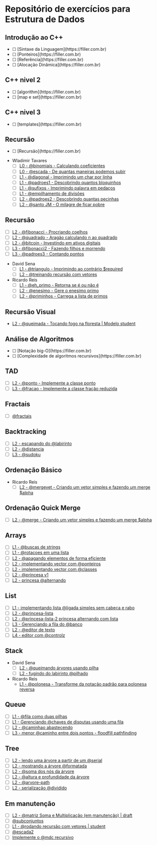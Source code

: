 
# Repositório de exercícios para Estrutura de Dados

## Introdução ao C++ <!-- @intro -->

- [ ] <!-- @001 --> [Sintaxe da Linguagem](https://filler.com.br) 
- [ ] <!-- @002 --> [Ponteiros](https://filler.com.br)
- [ ] <!-- @003 --> [Referência](https://filler.com.br)
- [ ] <!-- @004 --> [Alocação Dinâmica](https://filler.com.br)

## C++ nivel 2<!-- @cpp2 r:intro -->

- [ ] <!-- @005 --> [algorithm](https://filler.com.br)
- [ ] <!-- @006 --> [map e set](https://filler.com.br)

## C++ nivel 3<!-- @cpp3 r:cpp2 -->

- [ ] <!-- @007 --> [templates](https://filler.com.br)

## Recursão <!-- @recursion r:intro -->
- [ ] <!-- @008 --> [Recursão](https://filler.com.br)
- Wladimir Tavares
  - [ ] [L0 - @binomiais - Calculando coeficientes](https://github.com/qxcodeed/arcade/blob/master/base/binomiais/Readme.md)
  - [ ] [L0 - @escada - De quantas maneiras podemos subir](https://github.com/qxcodeed/arcade/blob/master/base/escada/Readme.md)
  - [ ] [L1 - @diagonal - Imprimindo um char por linha](https://github.com/qxcodeed/arcade/blob/master/base/diagonal/Readme.md)
  - [ ] [L1 - @padroes1 - Descobrindo quantos bloquinhos](https://github.com/qxcodeed/arcade/blob/master/base/padroes1/Readme.md)
  - [ ] [L1 - @sufixos - Imprimindo palavra em pedaços](https://github.com/qxcodeed/arcade/blob/master/base/sufixos/Readme.md)
  - [ ] [L1 - @empilhamento de divisões](https://github.com/qxcodeed/arcade/blob/master/base/empilhamento/Readme.md)
  - [ ] [L2 - @padroes2 - Descobrindo quantas pecinhas](https://github.com/qxcodeed/arcade/blob/master/base/padroes2/Readme.md)
  - [ ] [L2 - @santo JM - O milagre de ficar pobre](https://github.com/qxcodeed/arcade/blob/master/base/santo/Readme.md)

## Recursão <!-- @recursion2 r:recursion -->
  
  - [ ] [L2 - @fibonacci - Procriando coelhos](https://github.com/qxcodeed/arcade/blob/master/base/fibonacci/Readme.md)
  - [ ] [L2 - @quadrado - Aragão calculando n ao quadrado](https://github.com/qxcodeed/arcade/blob/master/base/quadrado/Readme.md)
  - [ ] [L2 - @bitcoin - Investindo em ativos digitais](https://github.com/qxcodeed/arcade/blob/master/base/bitcoin/Readme.md)
  - [ ] [L3 - @fibonacci2 - Fazendo filhos e morrendo](https://github.com/qxcodeed/arcade/blob/master/base/fibonacci2/Readme.md)
  - [ ] [L3 - @padroes3 - Contando pontos](https://github.com/qxcodeed/arcade/blob/master/base/padroes3/Readme.md)
- David Sena
  - [ ] [L1 - @triangulo - Imprimindo ao contrário $required](https://github.com/qxcodeed/arcade/blob/master/base/triangulo/Readme.md)
  - [ ] [L2 - @treinando recursão com vetores](https://github.com/qxcodeed/arcade/blob/master/base/treinando/Readme.md)
- Ricardo Reis
  - [ ] [L1 - @eh_primo - Retorna se é ou não é](https://github.com/qxcodeed/arcade/blob/master/base/eh_primo/Readme.md)
  - [ ] [L2 - @enesimo - Gere o enesimo primo](https://github.com/qxcodeed/arcade/blob/master/base/enesimo/Readme.md)
  - [ ] [L2 - @priminhos - Carrega a lista de primos](https://github.com/qxcodeed/arcade/blob/master/base/priminhos/Readme.md)

## Recursão Visual <!-- @recursion_visual r:recursion t:side -->

  - [L2 - @queimada - Tocando fogo na floresta | Modelo student](https://github.com/qxcodeed/arcade/blob/master/base/queimada/Readme.md)

## Análise de Algoritmos <!-- @complexity r:recursion -->

- [ ] <!-- @009--> [Notação big-O](https://filler.com.br)
- [ ] <!-- @010 --> [Complexidade de algoritmos recursivos](https://filler.com.br)

## TAD <!-- @tad r:intro -->

  - [ ] [L2 - @ponto - Implemente a classe ponto](https://github.com/qxcodeed/arcade/blob/master/base/ponto/Readme.md)
  - [ ] [L3 - @fracao - Implemente a classe fração reduzida](https://github.com/qxcodeed/arcade/blob/master/base/fracao/Readme.md)

## Fractais <!-- @fractais r:recursion t:side -->

- [ ] [@fractais](hppts://filler.com.br)  

## Backtracking <!-- @backtracking r:recursion t:side-->

- [ ] [L2 - escapando do @labirinto](https://github.com/qxcodeed/arcade/blob/master/base/labirinto/Readme.md)
- [ ] [L2 - @distancia](https://github.com/qxcodeed/arcade/blob/master/base/distancia/Readme.md)
- [ ] [L3 - @sudoku](https://github.com/qxcodeed/arcade/blob/master/base/sudoku/Readme.md)

## Ordenação Básico <!-- @sort r:intro -->

- Ricardo Reis
  - [ ] [L2 - @mergevet - Criando um vetor simples e fazendo um merge $alpha](https://github.com/qxcodeed/arcade/blob/master/base/mergevet/Readme.md)

## Ordenação Quick Merge <!-- @sort2 r:sort r:recursion -->


- [ ] [L2 - @merge - Criando um vetor simples e fazendo um merge $alpha](https://github.com/qxcodeed/arcade/blob/master/base/mergevet/Readme.md)

## Arrays <!-- @array r:tad r:recursion -->

- [ ] [L1 - @buscas de strings](https://github.com/qxcodeed/arcade/blob/master/base/buscas/Readme.md)
- [ ] [L1 - @rotacoes em uma lista](https://github.com/qxcodeed/arcade/blob/master/base/rotacoes/Readme.md)
- [ ] [L2 - @apagando elementos de forma eficiente](https://github.com/qxcodeed/arcade/blob/master/base/apagando/Readme.md)
- [ ] [L2 - implementando vector com @ponteiros](https://github.com/qxcodeed/arcade/blob/master/base/ponteiros/Readme.md)
- [ ] [L2 - implementando vector com @classes](https://github.com/qxcodeed/arcade/blob/master/base/classes/Readme.md)
- [ ] [L2 - @princesa v1](https://github.com/qxcodeed/arcade/blob/master/base/princesa/Readme.md)
- [ ] [L2 - princesa @alternando](https://github.com/qxcodeed/arcade/blob/master/base/alternando/Readme.md)

## List <!-- @list r:array -->

- [ ] [L1 - implementando lista @ligada simples sem cabeça e rabo](https://github.com/qxcodeed/arcade/blob/master/base/ligada/Readme.md)
- [ ] [L2 - @princesa-lista](https://github.com/qxcodeed/arcade/blob/master/base/princesa-lista/Readme.md)
- [ ] [L2 - @princesa-lista-2 princesa alternando com lista](https://github.com/qxcodeed/arcade/blob/master/base/princesa-lista-2/Readme.md)
- [ ] [L3 - Gerenciando a fila do @banco](https://github.com/qxcodeed/arcade/blob/master/base/banco/Readme.md)
- [ ] [L2 - @editor de texto](https://github.com/qxcodeed/arcade/blob/master/base/editor/Readme.md)
- [ ] [L4 - editor com @controlz](https://github.com/qxcodeed/arcade/blob/master/base/controlz/Readme.md)

## Stack <!-- @stack r:array -->

- David Sena
  - [ ] [L2 - @queimando árvores usando pilha](https://github.com/qxcodeed/arcade/blob/master/base/queimando/Readme.md)
  - [ ] [L2 - fugindo do labirinto @pilhado](https://github.com/qxcodeed/arcade/blob/master/base/pilhado/Readme.md)
- Ricardo Reis
  - [L1 - @polonesa - Transforme da notação padrão para polonesa reversa](https://github.com/qxcodeed/arcade/blob/master/base/polonesa/Readme.md)

## Queue <!-- @queue r:array -->

- [ ] [L1 - @fila como duas pilhas](https://github.com/qxcodeed/arcade/blob/master/base/fila/Readme.md)
- [ ] [L1 - Gerenciando @chaves de disputas usando uma fila](https://github.com/qxcodeed/arcade/blob/master/base/chaves/Readme.md)
- [ ] [L2 - @caminhao abastecendo](https://github.com/qxcodeed/arcade/blob/master/base/caminhao/Readme.md)
- [ ] [L3 - menor @caminho entre dois pontos - floodfill pathfinding](https://github.com/qxcodeed/arcade/blob/master/base/caminho/Readme.md)

## Tree <!-- @tree r:list -->

- [ ] [L2 - lendo uma árvore a partir de um @serial](https://github.com/qxcodeed/arcade/blob/master/base/serial/Readme.md)
- [ ] [L2 - mostrando a árvore @formatada](https://github.com/qxcodeed/arcade/blob/master/base/formatada/Readme.md)
- [ ] [L2 - @soma dos nós da árvore](https://github.com/qxcodeed/arcade/blob/master/base/soma/Readme.md)
- [ ] [L2 - @altura e profundidade da árvore](https://github.com/qxcodeed/arcade/blob/master/base/altura/Readme.md)
- [ ] [L2 - @arvore-path](https://github.com/qxcodeed/arcade/blob/master/base/arvore-path/Readme.md)
- [ ] [L2 - serialização @dividido](https://github.com/qxcodeed/arcade/blob/master/base/dividido/Readme.md)

## Em manutenção <!-- @maintenance r:tree -->

- [ ] [L2 - @matriz Soma e Multiplicação (em manutenção) | draft](https://github.com/qxcodeed/arcade/blob/master/base/matriz/Readme.md)
- [ ] [@subconjuntos](https://github.com/qxcodeed/arcade/blob/master/base/subconjuntos/Readme.md)
- [ ] [L1 - @rodando recursão com vetores | student](https://github.com/qxcodeed/arcade/blob/master/base/rodando/Readme.md)
- [ ] [@escada2](https://github.com/qxcodeed/arcade/blob/master/base/escada2/Readme.md)
- [ ] [Implemente o @mdc recursivo](https://github.com/qxcodeed/arcade/blob/master/base/mdc/Readme.md)
